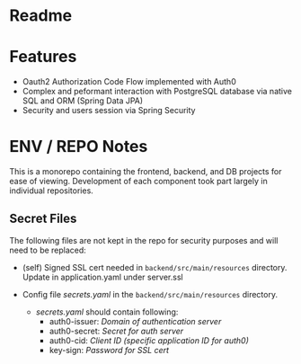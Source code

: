 # Readme

# Features
- Oauth2 Authorization Code Flow implemented with Auth0
- Complex and peformant interaction with PostgreSQL database via native SQL and ORM (Spring Data JPA)
- Security and users session via Spring Security

# ENV / REPO Notes
This is a monorepo containing the frontend, backend, and DB projects for ease of viewing. Development of each component took part largely in individual repositories. 

## Secret Files
The following files are not kept in the repo for security purposes and will need to be replaced:

- (self) Signed SSL cert needed in ```backend/src/main/resources``` directory. Update in application.yaml under server.ssl

- Config file _secrets.yaml_ in the ```backend/src/main/resources``` directory.
  - _secrets.yaml_ should contain following:
    - auth0-issuer: _Domain of authentication server_
    - auth0-secret: _Secret for auth server_
    - auth0-cid: _Client ID (specific application ID for auth0)_
    - key-sign: _Password for SSL cert_
